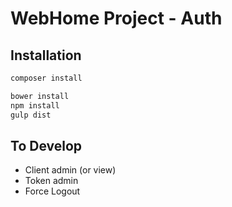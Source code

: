 # WebHome Project - Auth

## Installation

```sh
composer install
```

```sh
bower install
npm install
gulp dist
```

## To Develop

* Client admin (or view)
* Token admin
* Force Logout 
